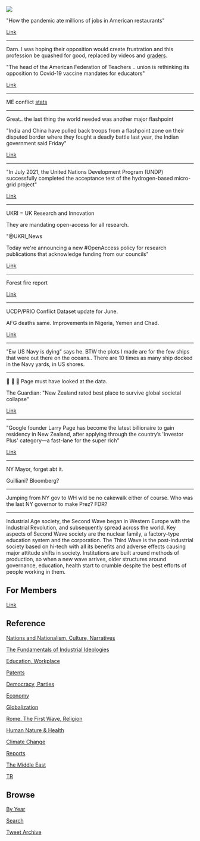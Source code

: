 
<img src="https://drive.google.com/uc?export=view&id=1B2wf9R7AMH1d7Vw6e2mucLbIQ5NSjir7"/>

"How the pandemic ate millions of jobs in American restaurants"

[Link](https://www.politico.com/news/2021/08/05/coronavirus-pandemic-restaurant-jobs-501693)

---

Darn. I was hoping their opposition would create frustration and this
profession be quashed for good, replaced by videos and [graders](2018/09/public-education.md).

"The head of the American Federation of Teachers .. union is
rethinking its opposition to Covid-19 vaccine mandates for educators"

[Link](https://www.politico.com/news/2021/08/05/aft-union-vaccine-mandates-502657)

---

ME conflict [stats](2019/05/confstats.md#gdeltme)

---

Great.. the last thing the world needed was another major flashpoint

"India and China have pulled back troops from a flashpoint zone on
their disputed border where they fought a deadly battle last year, the
Indian government said Friday"

[Link](http://u.afp.com/UDza)

---

"In July 2021, the United Nations Development Program (UNDP)
successfully completed the acceptance test of the hydrogen-based
micro-grid project"

[Link](https://www.openpr.com/news/2347248/undp-successfully-completed-the-acceptance-test)

---

UKRI = UK Research and Innovation

They are mandating open-access for all research. 

"@UKRI_News

Today we're announcing a new #OpenAccess policy for research
publications that acknowledge funding from our councils"

[Link](https://twitter.com/UKRI_News/status/1423570531639562240)

---

Forest fire report

[Link](2019/05/natdisaster.md#fires)

---

UCDP/PRIO Conflict Dataset update for June.

AFG deaths same. Improvements in Nigeria, Yemen and Chad.

[Link](2019/05/confstats.md)

---

"Ew US Navy is dying" says he. BTW the plots I made are for the few
ships that were out there on the oceans.. There are 10 times as many
ship docked in the Navy yards, in US shores.

---

🤣 🤣 🤣 Page must have looked at the data.

The Guardian: "New Zealand rated best place to survive global societal collapse"

[Link](https://www.theguardian.com/world/2021/jul/28/new-zealand-rated-best-place-to-survive-global-societal-collapse)

---

"Google founder Larry Page has become the latest billionaire to gain
residency in New Zealand, after applying through the country’s
'Investor Plus' category—a fast-lane for the super rich"

[Link](https://trib.al/URW0kIL )

---

NY Mayor, forget abt it.

Guilliani? Bloomberg?

---

Jumping from NY gov to WH wld be no cakewalk either of course. Who
was the last NY governor to make Prez?  FDR?

---

Industrial Age society, the Second Wave began in Western Europe with
the Industrial Revolution, and subsequently spread across the
world. Key aspects of Second Wave society are the nuclear family, a
factory-type education system and the corporation. The Third Wave is
the post-industrial society based on hi-tech with all its benefits and
adverse effects causing major attitude shifts in society. Institutions
are built around methods of production, so when a new wave arrives,
older structures around governance, education, health start to crumble
despite the best efforts of people working in them.

## For Members

[Link](https://thirdwave-members.herokuapp.com)

## Reference

[Nations and Nationalism, Culture, Narratives](/2013/02/nations-and-nationalism.md)

[The Fundamentals of Industrial Ideologies](/2011/04/fundamentals-of-industrial-ideologies.md)

[Education, Workplace](2017/09/education-workplace.md)

[Patents](/2018/09/patents.md)

[Democracy, Parties](/2016/11/democracy.md)

[Economy](/2018/05/economy.md)

[Globalization](/2018/09/globalization.md)

[Rome, The First Wave, Religion](/2017/12/rome.md)

[Human Nature & Health](/2020/07/human-nature.md)

[Climate Change](/2018/12/climate.md)

[Reports](/2019/05/reports.md)

[The Middle East](/2019/07/middleeast.md)

[TR](../tr)

## Browse

[By Year](years.md)

[Search](search.html)

[Tweet Archive](/tweets/README.md)


